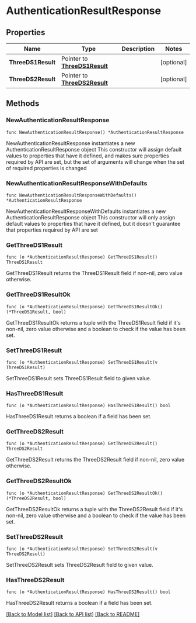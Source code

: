 # AuthenticationResultResponse

## Properties

Name | Type | Description | Notes
------------ | ------------- | ------------- | -------------
**ThreeDS1Result** | Pointer to [**ThreeDS1Result**](ThreeDS1Result.md) |  | [optional] 
**ThreeDS2Result** | Pointer to [**ThreeDS2Result**](ThreeDS2Result.md) |  | [optional] 

## Methods

### NewAuthenticationResultResponse

`func NewAuthenticationResultResponse() *AuthenticationResultResponse`

NewAuthenticationResultResponse instantiates a new AuthenticationResultResponse object
This constructor will assign default values to properties that have it defined,
and makes sure properties required by API are set, but the set of arguments
will change when the set of required properties is changed

### NewAuthenticationResultResponseWithDefaults

`func NewAuthenticationResultResponseWithDefaults() *AuthenticationResultResponse`

NewAuthenticationResultResponseWithDefaults instantiates a new AuthenticationResultResponse object
This constructor will only assign default values to properties that have it defined,
but it doesn't guarantee that properties required by API are set

### GetThreeDS1Result

`func (o *AuthenticationResultResponse) GetThreeDS1Result() ThreeDS1Result`

GetThreeDS1Result returns the ThreeDS1Result field if non-nil, zero value otherwise.

### GetThreeDS1ResultOk

`func (o *AuthenticationResultResponse) GetThreeDS1ResultOk() (*ThreeDS1Result, bool)`

GetThreeDS1ResultOk returns a tuple with the ThreeDS1Result field if it's non-nil, zero value otherwise
and a boolean to check if the value has been set.

### SetThreeDS1Result

`func (o *AuthenticationResultResponse) SetThreeDS1Result(v ThreeDS1Result)`

SetThreeDS1Result sets ThreeDS1Result field to given value.

### HasThreeDS1Result

`func (o *AuthenticationResultResponse) HasThreeDS1Result() bool`

HasThreeDS1Result returns a boolean if a field has been set.

### GetThreeDS2Result

`func (o *AuthenticationResultResponse) GetThreeDS2Result() ThreeDS2Result`

GetThreeDS2Result returns the ThreeDS2Result field if non-nil, zero value otherwise.

### GetThreeDS2ResultOk

`func (o *AuthenticationResultResponse) GetThreeDS2ResultOk() (*ThreeDS2Result, bool)`

GetThreeDS2ResultOk returns a tuple with the ThreeDS2Result field if it's non-nil, zero value otherwise
and a boolean to check if the value has been set.

### SetThreeDS2Result

`func (o *AuthenticationResultResponse) SetThreeDS2Result(v ThreeDS2Result)`

SetThreeDS2Result sets ThreeDS2Result field to given value.

### HasThreeDS2Result

`func (o *AuthenticationResultResponse) HasThreeDS2Result() bool`

HasThreeDS2Result returns a boolean if a field has been set.


[[Back to Model list]](../README.md#documentation-for-models) [[Back to API list]](../README.md#documentation-for-api-endpoints) [[Back to README]](../README.md)


